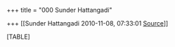 +++
title = "000 Sunder Hattangadi"

+++
[[Sunder Hattangadi	2010-11-08, 07:33:01 [Source](https://groups.google.com/g/samskrita/c/tY8vdTVH6As)]]



[TABLE]

